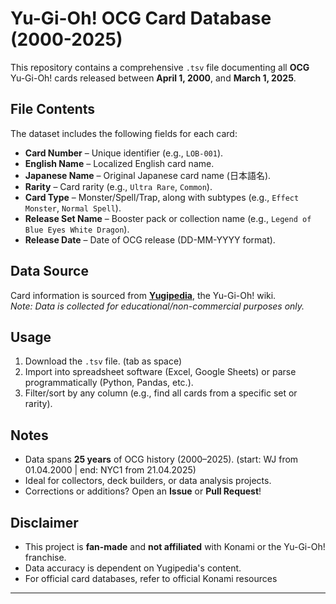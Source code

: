 # Yu-Gi-Oh! OCG Card Database (2000-2025)

This repository contains a comprehensive `.tsv` file documenting all **OCG** Yu-Gi-Oh! cards released between **April 1, 2000**, and **March 1, 2025**.

## File Contents
The dataset includes the following fields for each card:
- **Card Number** – Unique identifier (e.g., `LOB-001`).
- **English Name** – Localized English card name.
- **Japanese Name** – Original Japanese card name (日本語名).
- **Rarity** – Card rarity (e.g., `Ultra Rare`, `Common`).
- **Card Type** – Monster/Spell/Trap, along with subtypes (e.g., `Effect Monster`, `Normal Spell`).
- **Release Set Name** – Booster pack or collection name (e.g., `Legend of Blue Eyes White Dragon`).
- **Release Date** – Date of OCG release (DD-MM-YYYY format).

## Data Source
Card information is sourced from **[Yugipedia](https://yugipedia.com/)**, the Yu-Gi-Oh! wiki.  
*Note: Data is collected for educational/non-commercial purposes only.*

## Usage
1. Download the `.tsv` file. (tab as space)
2. Import into spreadsheet software (Excel, Google Sheets) or parse programmatically (Python, Pandas, etc.).
3. Filter/sort by any column (e.g., find all cards from a specific set or rarity).

## Notes
- Data spans **25 years** of OCG history (2000–2025). (start: WJ from 	01.04.2000 | end: NYC1 from 21.04.2025)
- Ideal for collectors, deck builders, or data analysis projects.
- Corrections or additions? Open an **Issue** or **Pull Request**!

## Disclaimer
- This project is **fan-made** and **not affiliated** with Konami or the Yu-Gi-Oh! franchise.
- Data accuracy is dependent on Yugipedia's content. 
- For official card databases, refer to official Konami resources

---
